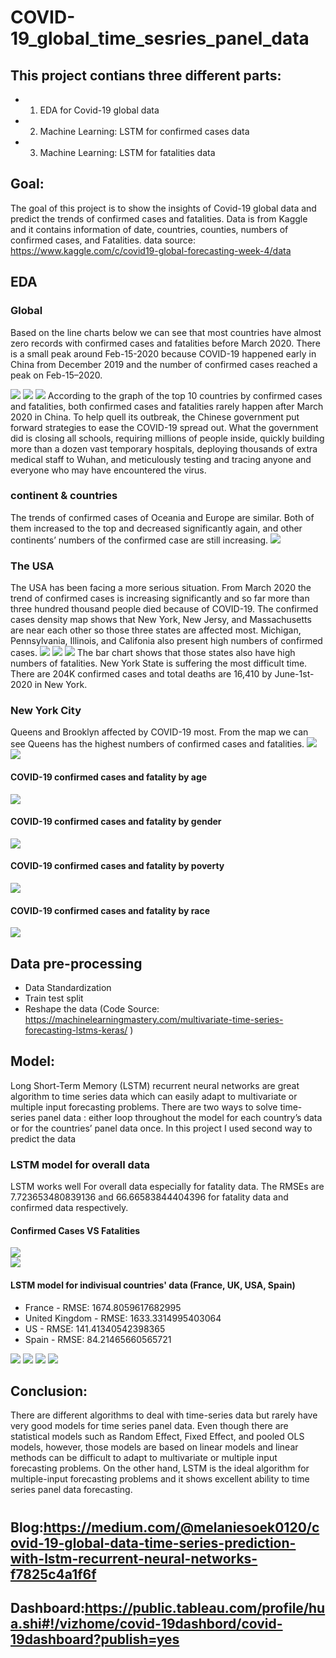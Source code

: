 # COVID-19_global_time_sesries_panel_data
## This project contians three different parts:
- 1. EDA for Covid-19 global data 
- 2. Machine Learning: LSTM for confirmed cases data 
- 3. Machine Learning: LSTM for fatalities data 
## Goal:
The goal of this project is to show the insights of Covid-19 global data and predict the trends of 
confirmed cases and fatalities. Data is from Kaggle and it contains information of date, countries, counties, numbers of confirmed cases, and Fatalities.
data source: https://www.kaggle.com/c/covid19-global-forecasting-week-4/data
## EDA 
### Global
Based on the line charts below we can see that most countries have almost zero records with confirmed cases and fatalities before March 2020. There is a small peak around Feb-15-2020 because COVID-19 happened early in China from December 2019 and the number of confirmed cases reached a peak on Feb-15–2020.

![](images/global_trend.png)
![](images/global_map.png)
![](images/top10countries.png)
According to the graph of the top 10 countries by confirmed cases and fatalities, both confirmed cases and fatalities rarely happen after March 2020 in China. To help quell its outbreak, the Chinese government put forward strategies to ease the COVID-19 spread out. What the government did is closing all schools, requiring millions of people inside, quickly building more than a dozen vast temporary hospitals, deploying thousands of extra medical staff to Wuhan, and meticulously testing and tracing anyone and everyone who may have encountered the virus. 
### continent & countries
The trends of confirmed cases of Oceania and Europe are similar. Both of them increased to the top and decreased significantly again, and other continents’ numbers of the confirmed case are still increasing.
![](images/continents.png)
### The USA 
The USA has been facing a more serious situation. From March 2020 the trend of confirmed cases is increasing significantly and so far more than three hundred thousand people died because of COVID-19. The confirmed cases density map shows that New York, New Jersy, and Massachusetts are near each other so those three states are affected most. Michigan, Pennsylvania, Illinois, and Califonia also present high numbers of confirmed cases.
![](images/fatality_usa_map.png)
![](images/confirmedcases_usa_map.png)
![](images/Total-Fatalities-by-States.png)
The bar chart shows that those states also have high numbers of fatalities. New York State is suffering the most difficult time. There are 204K confirmed cases and total deaths are 16,410 by June-1st-2020 in New York.
### New York City
Queens and Brooklyn affected by COVID-19 most. From the map we can see Queens has the highest numbers of confirmed cases and fatalities. 
![](images/NYC_COVID-19_Ttrend.png)
![](images/nyc_map1.png)
#### COVID-19 confirmed cases and fatality by age 
![](images/age.png)
#### COVID-19 confirmed cases and fatality by gender
![](images/gender.png)
#### COVID-19 confirmed cases and fatality by poverty
![](images/poverty.png)
#### COVID-19 confirmed cases and fatality by race 
![](images/race.png)



## Data pre-processing
- Data Standardization
- Train test split
- Reshape the data 
(Code Source: https://machinelearningmastery.com/multivariate-time-series-forecasting-lstms-keras/
) 

## Model: 
Long Short-Term Memory (LSTM) recurrent neural networks are great algorithm to time series data which can easily adapt to multivariate or multiple input forecasting problems. There are two ways to solve time-series panel data : either loop throughout the model for each country’s data or for the countries’ panel data once. In this project I used second way to predict the data
### LSTM model for overall data 
LSTM works well For overall data especially for fatality data. The RMSEs are 7.723653480839136 and 66.66583844404396 for fatality data and confirmed data respectively. 
#### Confirmed Cases VS Fatalities
![](images/prediction_VS_actual_confirmed_cases.png)  
![](images/prediction_VS_actual_fatalities.png)

#### LSTM model for indivisual countries' data (France, UK, USA, Spain)
- France - RMSE: 1674.8059617682995
- United Kingdom - RMSE: 1633.3314995403064
- US - RMSE: 141.41340542398365
- Spain - RMSE: 84.21465660565721

![](images/france_model_result.png)
![](images/uk_model_result.png)
![](images/usa_model_result.png)
![](images/spain_model_result.png)



## Conclusion:
There are different algorithms to deal with time-series data but rarely have very good models for time series panel data. Even though there are statistical models such as Random Effect, Fixed Effect, and pooled OLS models, however, those models are based on linear models and linear methods can be difficult to adapt to multivariate or multiple input forecasting problems. On the other hand, LSTM is the ideal algorithm for multiple-input forecasting problems and it shows excellent ability to time series panel data forecasting.

#
## Blog:https://medium.com/@melaniesoek0120/covid-19-global-data-time-series-prediction-with-lstm-recurrent-neural-networks-f7825c4a1f6f
## Dashboard:https://public.tableau.com/profile/hua.shi#!/vizhome/covid-19dashbord/covid-19dashboard?publish=yes
